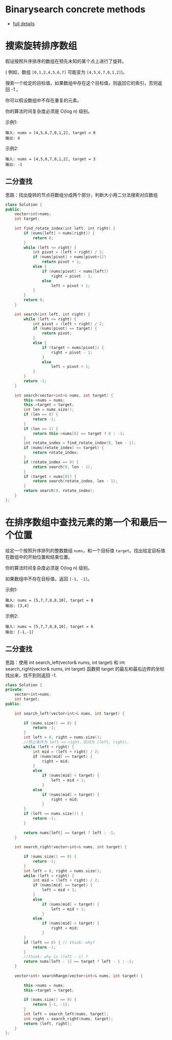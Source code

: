 # Binarysearch concrete methods 
- [full details](https://leetcode-cn.com/problems/find-first-and-last-position-of-element-in-sorted-array/solution/er-fen-cha-zhao-suan-fa-xi-jie-xiang-jie-by-labula/)
# 搜索旋转排序数组
假设按照升序排序的数组在预先未知的某个点上进行了旋转。  

( 例如，数组 ```[0,1,2,4,5,6,7]``` 可能变为 ```[4,5,6,7,0,1,2]```)。  

搜索一个给定的目标值，如果数组中存在这个目标值，则返回它的索引，否则返回 -1 。  

你可以假设数组中不存在重复的元素。  

你的算法时间复杂度必须是 O(log n) 级别。  

示例1:
```
输入: nums = [4,5,6,7,0,1,2], target = 0
输出: 4
```
示例2:
```
输入: nums = [4,5,6,7,0,1,2], target = 3
输出: -1
```
## 二分查找
思路：找出旋转的节点将数组分成两个部分，判断大小用二分法搜索对应数组
```c++
class Solution {
public:
    vector<int>nums;
    int target;
    
    int find_rotate_index(int left, int right) {
        if (nums[left] < nums[right]) {
            return 0;
        }
        while (left <= right) {
            int pivot = (left + right) / 2;
            if (nums[pivot] > nums[pivot+1])
                return pivot + 1;
            else {
                if (nums[pivot] < nums[left])
                    right = pivot - 1;
                else
                    left = pivot + 1;
            }
        }
        return 0;
    }
    
    int search(int left, int right) {
        while (left <= right) {
            int pivot = (left + right) / 2;
            if (nums[pivot] == target) {
                return pivot;
            }
            else {
                if (target < nums[pivot]) {
                    right = pivot - 1;
                }
                else
                    left = pivot + 1;
            }
        }
        return -1;
    }
    
    int search(vector<int>& nums, int target) {
        this->nums = nums;
        this->target = target;
        int len = nums.size();
        if (len == 0) {
            return -1;
        }
        if (len == 1) {
            return this->nums[0] == target ? 0 : -1;
        }
        int rotate_index = find_rotate_index(0, len - 1);
        if (nums[rotate_index] == target) {
            return rotate_index;
        }
        if (rotate_index == 0) {
            return search(0, len - 1);
        }
        if (target < nums[0]) {
            return search(rotate_index, len - 1);
        }
        return search(0, rotate_index);
    }
};
```
# 在排序数组中查找元素的第一个和最后一个位置
给定一个按照升序排列的整数数组 ```nums```，和一个目标值 ```target```。找出给定目标值在数组中的开始位置和结束位置。  

你的算法时间复杂度必须是 O(log n) 级别。  

如果数组中不存在目标值，返回 ```[-1, -1]```。  

示例1:
```
输入: nums = [5,7,7,8,8,10], target = 8
输出: [3,4]
```
示例2:
```
输入: nums = [5,7,7,8,8,10], target = 6
输出: [-1,-1]
```
## 二分查找
思路：使用 int search_left(vector<int>& nums, int target) 和 int search_right(vector<int>& nums, int target) 函数把 target 的最左和最右边界的坐标找出来，找不到则返回 -1.
```c++
class Solution {
private:
    vector<int>nums;
    int target;
public:
    
    int search_left(vector<int>& nums, int target) {
        
        if (nums.size() == 0) {
            return -1;
        }
        int left = 0, right = nums.size();
        //终止条件为 left == right，区间为 [left, right).
        while (left < right) {
            int mid = (left + right) / 2;
            if (nums[mid] == target) {
                right = mid;
            }
            else
                if (nums[mid] < target) {
                    left = mid + 1;
                }
            else
                if (nums[mid] > target) {
                    right = mid;
                }
        }
        if (left == nums.size()) {
            return -1;
        }
        
        return nums[left] == target ? left : -1;
    }
    
    int search_right(vector<int>& nums, int target) {
        
        if (nums.size() == 0) {
            return -1;
        }
        int left = 0, right = nums.size();
        while (left < right) {
            int mid = (left + right) / 2;
            if (nums[mid] == target) {
                left = mid + 1;
            }
            else
                if (nums[mid] < target) {
                    left = mid + 1;
                }
            else
                if (nums[mid] > target) {
                    right = mid;
                }
        }
        if (left == 0) { // think: why?
            return -1;
        }
        //think: why is (left - 1) ?
        return nums[left - 1] == target ? left - 1 : -1;
    }
    
    vector<int> searchRange(vector<int>& nums, int target) {
    
        this->nums = nums;
        this->target = target;
        
        if (nums.size() == 0) {
            return {-1, -1};
        }
        int left = search_left(nums, target);
        int right = search_right(nums, target);
        return {left, right};
    }
};
```
